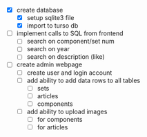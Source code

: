 - [x] create database
	- [x] setup sqlite3 file
	- [x] import to turso db
- [ ] implement calls to SQL from frontend
	- [ ] search on component/set num
	- [ ] search on year
	- [ ] search on description (like)
- [ ] create admin webpage
	- [ ] create user and login account
	- [ ] add ability to add data rows to all tables
		- [ ] sets
		- [ ] articles
		- [ ] components
	- [ ] add ability to upload images
		- [ ] for components
		- [ ] for articles
